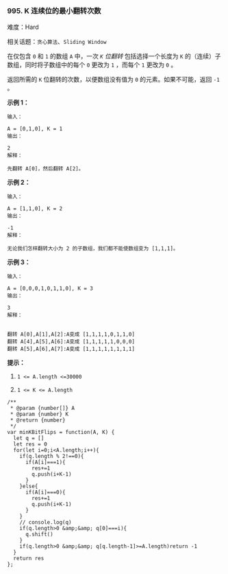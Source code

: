 ### 995. K 连续位的最小翻转次数

难度：Hard

相关话题：`贪心算法`、`Sliding Window`

在仅包含  `0`  和  `1`  的数组  `A`  中，一次 *`K`  位翻转* 包括选择一个长度为  `K`  的（连续）子数组，同时将子数组中的每个  `0`  更改为  `1` ，而每个  `1`  更改为  `0` 。



返回所需的  `K`  位翻转的次数，以便数组没有值为  `0`  的元素。如果不可能，返回  `-1` 。







**示例 1：** 





```
输入：

A = [0,1,0], K = 1
输出：

2
解释：

先翻转 A[0]，然后翻转 A[2]。

```


**示例 2：** 





```
输入：

A = [1,1,0], K = 2
输出：

-1
解释：

无论我们怎样翻转大小为 2 的子数组，我们都不能使数组变为 [1,1,1]。

```


**示例 3：** 





```
输入：

A = [0,0,0,1,0,1,1,0], K = 3
输出：

3
解释：


翻转 A[0],A[1],A[2]:A变成 [1,1,1,1,0,1,1,0]
翻转 A[4],A[5],A[6]:A变成 [1,1,1,1,1,0,0,0]
翻转 A[5],A[6],A[7]:A变成 [1,1,1,1,1,1,1,1]

```






**提示：** 




1.  `1 <= A.length <=30000` 

2.  `1 <= K <= A.length` 






```
/**
 * @param {number[]} A
 * @param {number} K
 * @return {number}
 */
var minKBitFlips = function(A, K) {
  let q = []
  let res = 0
  for(let i=0;i<A.length;i++){
    if(q.length % 2!==0){
      if(A[i]===1){
        res+=1
        q.push(i+K-1)
      }
    }else{
      if(A[i]===0){
        res+=1
        q.push(i+K-1)
      }
    }
    // console.log(q)
    if(q.length>0 &amp;&amp; q[0]===i){
      q.shift()
    }
    if(q.length>0 &amp;&amp; q[q.length-1]>=A.length)return -1
  }
  return res
};



```

